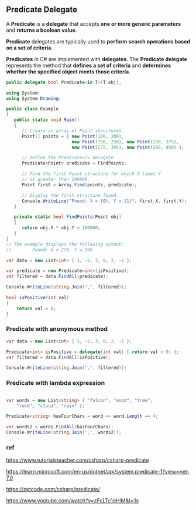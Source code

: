 ## Predicate<T> Delegate
A **Predicate** is a **delegate** that accepts **one or more generic parameters** and **returns a boolean value**.

**Predicate** delegates are typically used to **perform search operations based on a set of criteria**.

**Predicates** in C# are implemented with **delegates**. The **Predicate delegate** represents the method that **defines a set of criteria** and **determines whether the specified object meets those criteria**.


```cs
public delegate bool Predicate<in T>(T obj);

```


```cs
using System;
using System.Drawing;

public class Example
{
   public static void Main()
   {
      // Create an array of Point structures.
      Point[] points = { new Point(100, 200),
                         new Point(150, 250), new Point(250, 375),
                         new Point(275, 395), new Point(295, 450) };

      // Define the Predicate<T> delegate.
      Predicate<Point> predicate = FindPoints;

      // Find the first Point structure for which X times Y
      // is greater than 100000.
      Point first = Array.Find(points, predicate);

      // Display the first structure found.
      Console.WriteLine("Found: X = {0}, Y = {1}", first.X, first.Y);
   }

   private static bool FindPoints(Point obj)
   {
      return obj.X * obj.Y > 100000;
   }
}
// The example displays the following output:
//        Found: X = 275, Y = 395
```

```cs
var data = new List<int> { 1, -2, 3, 0, 2, -1 };

var predicate = new Predicate<int>(isPositive);
var filtered = data.FindAll(predicate);

Console.WriteLine(string.Join(",", filtered));

bool isPositive(int val)
{
    return val > 0;
}
```

### Predicate with anonymous method

```cs
var data = new List<int> { 1, -2, 3, 0, 2, -1 };

Predicate<int> isPositive = delegate(int val) { return val > 0; };
var filtered = data.FindAll(isPositive);

Console.WriteLine(string.Join(",", filtered));
```

### Predicate with lambda expression
```cs

var words = new List<string> { "falcon", "wood", "tree",
    "rock", "cloud", "rain" };

Predicate<string> hasFourChars = word => word.Length == 4;

var words2 = words.FindAll(hasFourChars);
Console.WriteLine(string.Join(',', words2));
```



### ref
https://www.tutorialsteacher.com/csharp/csharp-predicate

https://learn.microsoft.com/en-us/dotnet/api/system.predicate-1?view=net-7.0

https://zetcode.com/csharp/predicate/

https://www.youtube.com/watch?v=zFcLTc1qHlM&t=1s

